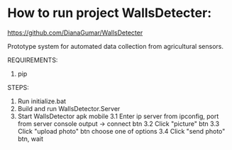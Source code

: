 # How to run project WallsDetecter:
https://github.com/DianaGumar/WallsDetecter

Prototype system for automated data collection from agricultural sensors.

REQUIREMENTS: 
1. pip

STEPS:
1. Run initialize.bat
2. Build and run WallsDetector.Server
3. Start WallsDetector apk mobile
	3.1 Enter ip server from ipconfig, port from server console output -> connect btn
	3.2 Click "picture" btn
	3.3 Click "upload photo" btn choose one of options
	3.4 Click "send photo" btn, wait

